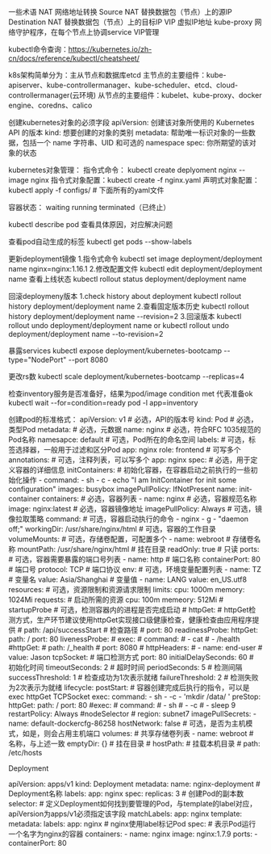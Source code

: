 一些术语
NAT 网络地址转换
Source NAT 替换数据包（节点）上的源IP
Destination NAT 替换数据包（节点）上的目标IP
VIP 虚拟IP地址
kube-proxy 网络守护程序，在每个节点上协调service VIP管理

kubectl命令查询：https://kubernetes.io/zh-cn/docs/reference/kubectl/cheatsheet/

k8s架构简单分为：主从节点和数据库etcd
主节点的主要组件：kube-apiserver、kube-controllermanager、kube-scheduler、etcd、cloud-controllermanager(云环境)
从节点的主要组件：kubelet、kube-proxy、docker engine、coredns、calico

创建kubernetes对象的必须字段
apiVersion: 创建该对象所使用的 Kubernetes API 的版本
kind: 想要创建的对象的类别
metadata: 帮助唯一标识对象的一些数据，包括一个 name 字符串、UID 和可选的 namespace
spec: 你所期望的该对象的状态

kubernetes对象管理：
指令式命令： kubectl create deplyoment nginx --image nginx
指令式对象配置：kubectl create -f nginx.yaml
声明式对象配置：kubectl apply -f configs/ # 下面所有的yaml文件

容器状态：
 waiting
 running
 terminated（已终止）

 kubectl describe pod <pod name> 查看具体原因，对应解决问题

查看pod自动生成的标签
kubectl get pods --show-labels

更新deployment镜像
1.指令式命令
kubectl set image deployment/deployment name nginx=nginx:1.16.1
2.修改配置文件
kubectl edit deployment/deployment name
查看上线状态
kubectl rollout status deployment/deployment name

回滚deploymeny版本
1.check history about deployment
kubectl rollout history deployment/deployment name
2.查看固定版本历史
kubectl rollout history deployment/deployment name --revision=2
3.回滚版本
kubectl rollout undo deployment/deployment name
or
kubectl rollout undo deployment/deployment name --to-revision=2

暴露services
kubectl expose deployment/kubernetes-bootcamp --type="NodePort" --port 8080

更改rs数
kubectl scale deployment/kubernetes-bootcamp --replicas=4

检查inventory服务是否准备好，结果为pod/image condition met 代表准备ok
kubectl wait --for=condition=ready pod -l app=inventory

创建pod的标准格式：
apiVersion: v1 # 必选，API的版本号
kind: Pod   # 必选，类型Pod
metadata:  # 必选，元数据
  name: nginx # 必选，符合RFC 1035规范的Pod名称
  namesapce: default # 可选，Pod所在的命名空间
  labels:   # 可选，标签选择器，一般用于过滤和区分Pod
    app: nginx
    role: frontend  # 可写多个
  annotations:   # 可选，注释列表，可以写多个
    app: nginx
  spec:    # 必选，用于定义容器的详细信息
    initContainers:  # 初始化容器，在容器启动之前执行的一些初始化操作
    - command: 
      - sh
      - c
      - echo "I am InitContainer for init some configuration"
      images: busybox
      imagePullPolicy: IfNotPresent
      name: init-container
    containers:   #  必选，容器列表
    - name: nginx  # 必选，容器规范名称
      image: nginx:latest # 必选，容器镜像地址
      imagePullPolicy: Always  # 可选，镜像拉取策略
      command:  # 可选，容器启动执行的命令
      - nginx
      - g
      - "daemon off;"
      workingDir: /usr/share/nginx/html  # 可选，容器的工作目录
      volumeMounts:  # 可选，存储卷配置，可配置多个
      - name: webroot  #  存储卷名称
        mountPath: /usr/share/nginx/html # 挂在目录
        readOnly: true  # 只读
      ports:   # 可选，容器需要暴露的端口号列表
      - name: http  # 端口名称
        containerPort: 80	# 端口号
        protocol: TCP	# 端口协议
      env:  	# 可选，环境变量配置列表
      - name: TZ	# 变量名
        value: Asia/Shanghai	# 变量值
      - name: LANG
        value: en_US.utf8
      resources: 	# 可选，资源限制和资源请求限制
        limits: 
          cpu: 1000m
          memory: 1024Mi
        requests: 	# 启动所需的资源
          cpu: 100m
          memeory: 512Mi
     #  startupProbe	# 可选，检测容器内的进程是否完成启动
     #    httpGet:   # httpGet检测方式，生产环节建议使用httpGet实现接口级健康检查，健康检查由应用程序提供
     #		  path: /api/successStart  # 检查路径
     #		  port: 80
        readinessProbe: 
          httpGet: 
              path: /
              port: 80
        livenessProbe: 
          # exec: 
              # command:
              # - cat
              # - /health
       #httpGet:
       #  path: /_health
       #  port: 8080
       #  httpHeaders: 
       #  - name: end-user
       #    value: Jason
        tcpSocket:   # 端口检测方式
            port: 80
        initialDelaySeconds: 60	#	初始化时间
        timeoutSeconds: 2 	# 超时时间
        periodSeconds: 5   # 检测间隔
        successThreshold: 1 # 检查成功为1次表示就绪
        failureThreshold: 2 # 检测失败为2次表示为就绪
      lifecycle: 
        postStart: 	# 容器创建完成后执行的指令，可以是exec httpGet TCPSocket
          exec: 
            command: 
            - sh
            - -c
            - 'mkdir /data/ '
        preStop:
          httpGet: 
              path: /
              port: 80
          #exec: 
          #  command: 
          #  - sh
          #  - -c
          #  - sleep 9
      restartPolicy: Always
      #nodeSelector
      #    region: subnet7
      imagePullSecrets: 
      - name: default-dockercfg-86258
      hostNetwork: false 	# 可选，是否为主机模式，如是，则会占用主机端口
      volumes: 	# 共享存储卷列表
      - name: webroot  # 名称，与上述一致
        emptyDir: {}  # 挂在目录
        #   hostPath:   # 挂载本机目录
        #     path: /etc/hosts





Deployment

apiVersion: apps/v1
kind: Deployment
metadata:
  name: nginx-deployment  # Deployment名称
  labels: 
    app: nginx
  spec: 
    replicas: 3  # 创建Pod的副本数
    selector: 	# 定义Deployment如何找到要管理的Pod，与template的label对应，apiVersion为apps/v1必须指定该字段
      matchLabels: 
        app: nginx
    template: 
      metadata: 
        labels: 
          app: nginx 	# nginx使用label标记Pod
      spec: 		# 表示Pod运行一个名字为nginx的容器
        containers: 
        - name: nginx
          image: nginx:1.7.9
          ports:
          - containerPort: 80

















